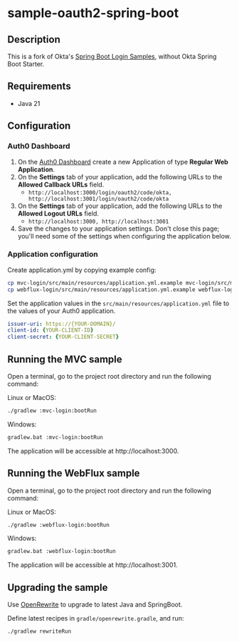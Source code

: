 # sample-oauth2-spring-boot

## Description

This is a fork of Okta's [Spring Boot Login Samples](https://github.com/auth0-samples/auth0-spring-boot-login-samples), without Okta Spring Boot Starter. 

## Requirements

- Java 21

## Configuration

### Auth0 Dashboard
1. On the [Auth0 Dashboard](https://manage.auth0.com/#/clients) create a new Application of type **Regular Web Application**.
1. On the **Settings** tab of your application, add the following URLs to the **Allowed Callback URLs** field.
   - `http://localhost:3000/login/oauth2/code/okta, http://localhost:3001/login/oauth2/code/okta`
1. On the **Settings** tab of your application, add the following URLs to the **Allowed Logout URLs** field.
   - `http://localhost:3000, http://localhost:3001`
1. Save the changes to your application settings. Don't close this page; you'll need some of the settings when configuring the application below.

### Application configuration

Create application.yml by copying example config:

```bash
cp mvc-login/src/main/resources/application.yml.example mvc-login/src/main/resources/application.yml
cp webflux-login/src/main/resources/application.yml.example webflux-login/src/main/resources/application.yml
```

Set the application values in the `src/main/resources/application.yml` file to the values of your Auth0 application.

```yaml
issuer-uri: https://{YOUR-DOMAIN}/
client-id: {YOUR-CLIENT-ID}
client-secret: {YOUR-CLIENT-SECRET}
```

## Running the MVC sample

Open a terminal, go to the project root directory and run the following command:

Linux or MacOS:

```bash
./gradlew :mvc-login:bootRun
```

Windows:

```bash
gradlew.bat :mvc-login:bootRun 
```

The application will be accessible at http://localhost:3000.

## Running the WebFlux sample

Open a terminal, go to the project root directory and run the following command:

Linux or MacOS:

```bash
./gradlew :webflux-login:bootRun
```

Windows:

```bash
gradlew.bat :webflux-login:bootRun 
```

The application will be accessible at http://localhost:3001.

## Upgrading the sample

Use [OpenRewrite](https://docs.openrewrite.org/) to upgrade to latest Java and SpringBoot.

Define latest recipes in `gradle/openrewrite.gradle`, and run:

```
./gradlew rewriteRun
```
